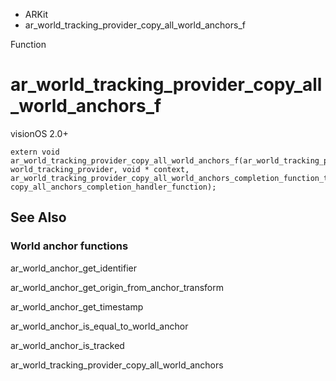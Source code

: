 

- ARKit
-  ar_world_tracking_provider_copy_all_world_anchors_f 

Function

# ar_world_tracking_provider_copy_all_world_anchors_f

visionOS 2.0+

``` source
extern void ar_world_tracking_provider_copy_all_world_anchors_f(ar_world_tracking_provider_t world_tracking_provider, void * context, ar_world_tracking_provider_copy_all_world_anchors_completion_function_t copy_all_anchors_completion_handler_function);
```

## See Also

### World anchor functions

ar_world_anchor_get_identifier

ar_world_anchor_get_origin_from_anchor_transform

ar_world_anchor_get_timestamp

ar_world_anchor_is_equal_to_world_anchor

ar_world_anchor_is_tracked

ar_world_tracking_provider_copy_all_world_anchors


